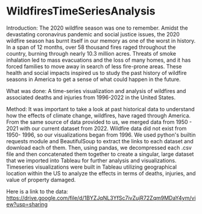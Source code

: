 # WildfiresTimeSeriesAnalysis

Introduction: The 2020 wildfire season was one to remember. Amidst the devastating coronavirus pandemic and social justice issues, the 2020 wildfire season has burnt itself in our memory as one of the worst in history. In a span of 12 months, over 58 thousand fires raged throughout the country, burning through nearly 10.3 million acres. Threats of smoke inhalation led to mass evacuations and the loss of many homes, and it has forced families to move away in search of less fire-prone areas. These health and social impacts inspired us to study the past history of wildfire seasons in America to get a sense of what could happen in the future.

What was done: A time-series visualization and analysis of wildfires and associated deaths and injuries from 1996-2022 in the United States.

Method: It was important to take a look at past historical data to understand how the effects of climate change, wildfires, have raged through America. From the same source of data provided to us, we merged data from 1950 - 2021 with our current dataset from 2022. Wildfire data did not exist from 1950- 1996, so our visualizations began from 1996. We used python's builtin requests module and BeautifulSoup to extract the links to each dataset and download each of them. Then, using pandas, we decompressed each .csv file and then concatenated them together to create a singular, large dataset that we imported into Tableau for further analysis and visualizations. Timeseries visualizations were built in Tableau utilizing geographical location within the US to analyze the effects in terms of deaths, injuries, and value of property damaged.


Here is a link to the data: https://drive.google.com/file/d/1BYZJqNL3YfSc7ivZujR72Zqm9MDaY4ym/view?usp=sharing

